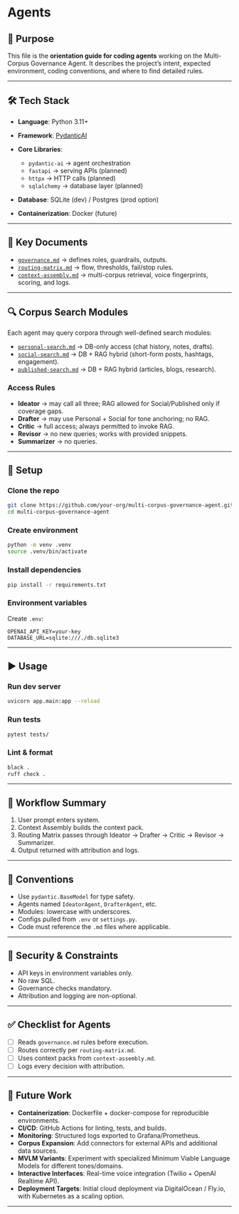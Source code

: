 # Agents

## 📌 Purpose

This file is the **orientation guide for coding agents** working on the Multi-Corpus Governance Agent.
It describes the project’s intent, expected environment, coding conventions, and where to find detailed rules.

---

## 🛠 Tech Stack

* **Language**: Python 3.11+
* **Framework**: [PydanticAI](https://docs.pydantic.dev/latest/ai/)
* **Core Libraries**:

  * `pydantic-ai` → agent orchestration
  * `fastapi` → serving APIs (planned)
  * `httpx` → HTTP calls (planned)
  * `sqlalchemy` → database layer (planned)
* **Database**: SQLite (dev) / Postgres (prod option)
* **Containerization**: Docker (future)

---

## 📂 Key Documents

* [`governance.md`](./governance.md) → defines roles, guardrails, outputs.
* [`routing-matrix.md`](./routing-matrix.md) → flow, thresholds, fail/stop rules.
* [`context-assembly.md`](./context-assembly.md) → multi-corpus retrieval, voice fingerprints, scoring, and logs.

---

## 🔍 Corpus Search Modules

Each agent may query corpora through well-defined search modules:

- [`personal-search.md`](./personal-search.md) → DB-only access (chat history, notes, drafts).  
- [`social-search.md`](./social-search.md) → DB + RAG hybrid (short-form posts, hashtags, engagement).  
- [`published-search.md`](./published-search.md) → DB + RAG hybrid (articles, blogs, research).  

### Access Rules
- **Ideator** → may call all three; RAG allowed for Social/Published only if coverage gaps.  
- **Drafter** → may use Personal + Social for tone anchoring; no RAG.  
- **Critic** → full access; always permitted to invoke RAG.  
- **Revisor** → no new queries; works with provided snippets.  
- **Summarizer** → no queries.  

---

## 🚀 Setup

### Clone the repo

```bash
git clone https://github.com/your-org/multi-corpus-governance-agent.git
cd multi-corpus-governance-agent
```

### Create environment

```bash
python -m venv .venv
source .venv/bin/activate
```

### Install dependencies

```bash
pip install -r requirements.txt
```

### Environment variables

Create `.env`:

```
OPENAI_API_KEY=your-key
DATABASE_URL=sqlite:///./db.sqlite3
```

---

## ▶️ Usage

### Run dev server

```bash
uvicorn app.main:app --reload
```

### Run tests

```bash
pytest tests/
```

### Lint & format

```bash
black .
ruff check .
```

---

## 🚦 Workflow Summary

1. User prompt enters system.
2. Context Assembly builds the context pack.
3. Routing Matrix passes through Ideator → Drafter → Critic → Revisor → Summarizer.
4. Output returned with attribution and logs.

---

## 📏 Conventions

* Use `pydantic.BaseModel` for type safety.
* Agents named `IdeatorAgent`, `DrafterAgent`, etc.
* Modules: lowercase with underscores.
* Configs pulled from `.env` or `settings.py`.
* Code must reference the `.md` files where applicable.

---

## 🔐 Security & Constraints

* API keys in environment variables only.
* No raw SQL.
* Governance checks mandatory.
* Attribution and logging are non-optional.

---

## ✅ Checklist for Agents

* [ ] Reads `governance.md` rules before execution.
* [ ] Routes correctly per `routing-matrix.md`.
* [ ] Uses context packs from `context-assembly.md`.
* [ ] Logs every decision with attribution.

---

## 🌱 Future Work

* **Containerization**: Dockerfile + docker-compose for reproducible environments.
* **CI/CD**: GitHub Actions for linting, tests, and builds.
* **Monitoring**: Structured logs exported to Grafana/Prometheus.
* **Corpus Expansion**: Add connectors for external APIs and additional data sources.
* **MVLM Variants**: Experiment with specialized Minimum Viable Language Models for different tones/domains.
* **Interactive Interfaces**: Real-time voice integration (Twilio + OpenAI Realtime API).
* **Deployment Targets**: Initial cloud deployment via DigitalOcean / Fly.io, with Kubernetes as a scaling option.

---

